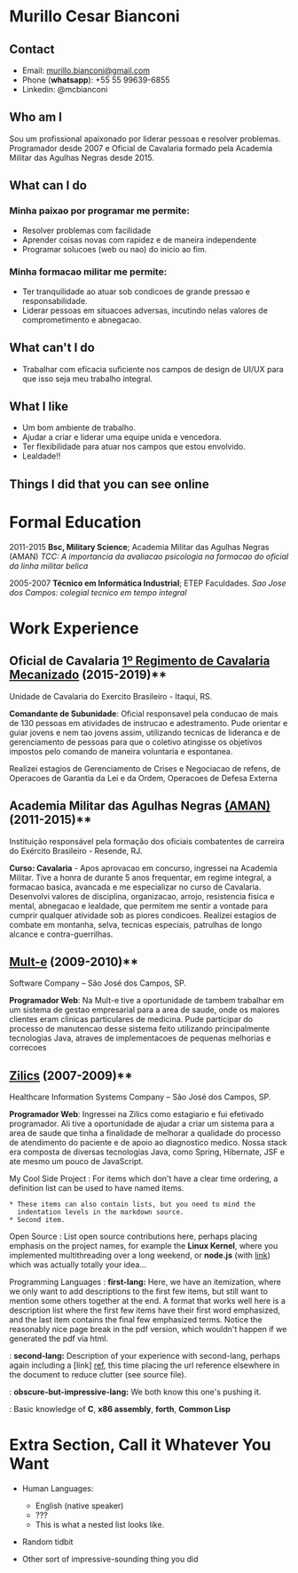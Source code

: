 Murillo Cesar Bianconi
======================

## Contact
- Email: murillo.bianconi@gmail.com
- Phone (**whatsapp**): +55 55 99639-6855
- Linkedin: @mcbianconi


## Who am I
Sou um profissional apaixonado por liderar pessoas e resolver problemas. Programador desde 2007 e Oficial de Cavalaria formado pela Academia Militar das Agulhas Negras desde 2015.


## What can I do
### Minha paixao por programar me permite:
- Resolver problemas com facilidade
- Aprender coisas novas com rapidez e de maneira independente
- Programar solucoes (web ou nao) do inicio ao fim.

### Minha formacao militar me permite:
- Ter tranquilidade ao atuar sob condicoes de grande pressao e responsabilidade.
- Liderar pessoas em situacoes adversas, incutindo nelas valores de comprometimento e abnegacao.


## What can't I do
- Trabalhar com eficacia suficiente nos campos de design de UI/UX para que isso seja meu trabalho integral.

## What I like
- Um bom ambiente de trabalho.
- Ajudar a criar e liderar uma equipe unida e vencedora.
- Ter flexibilidade para atuar nos campos que estou envolvido.
- Lealdade!!

## Things I did that you can see online

# Formal Education

2011-2015
    **Bsc, Military Science**; Academia Militar das Agulhas Negras (AMAN)
    *TCC: A importancia da avaliacao psicologia na formacao do oficial da linha militar belica*

2005-2007
    **Técnico em Informática Industrial**; ETEP Faculdades.
    *Sao Jose dos Campos: colegial tecnico em tempo integral*

# Work Experience

## Oficial de Cavalaria [1º Regimento de Cavalaria Mecanizado](http://www.1rcmec.eb.mil.br) (2015-2019)**
Unidade de Cavalaria do Exercito Brasileiro - Itaqui, RS.

**Comandante de Subunidade**: Oficial responsavel pela conducao de mais de 130 pessoas em atividades de instrucao e adestramento.
Pude orientar e guiar jovens e nem tao jovens assim, utilizando tecnicas de lideranca e de gerenciamento de pessoas para que o coletivo atingisse os objetivos impostos pelo comando de maneira voluntaria e espontanea.

Realizei estagios de Gerenciamento de Crises e Negociacao de refens, de Operacoes de Garantia da Lei e da Ordem, Operacoes de Defesa Externa


## Academia Militar das Agulhas Negras [(AMAN)](http://www.aman.eb.mil.br/) (2011-2015)**
 Instituição responsável pela formação dos oficiais combatentes de carreira do Exército Brasileiro - Resende, RJ.

 **Curso: Cavalaria** - Apos aprovacao em concurso, ingressei na Academia Militar. Tive a honra de durante 5 anos frequentar, em regime integral, a formacao basica, avancada e me especializar no curso de Cavalaria.
 Desenvolvi valores de disciplina, organizacao, arrojo, resistencia fisica e mental, abnegacao e lealdade, que permitem me sentir a vontade para cumprir qualquer atividade sob as piores condicoes.
 Realizei estagios de combate em montanha, selva, tecnicas especiais, patrulhas de longo alcance e contra-guerrilhas.


## [Mult-e](https://www.mult-e.com.br/) (2009-2010)**
Software Company – São José dos Campos, SP.

**Programador Web**: Na Mult-e tive a oportunidade de tambem trabalhar em um sistema de gestao empresarial para a area de saude, onde os maiores clientes eram clinicas particulares de medicina. Pude participar do processo de manutencao desse sistema feito utilizando principalmente tecnologias Java, atraves de implementacoes de pequenas melhorias e correcoes


## [Zilics](https://www.facebook.com/pages/Zilics-Sistemas-de-informa%C3%A7%C3%A3o-em-sa%C3%BAde/115528501790607) (2007-2009)**
Healthcare Information Systems Company – São José dos Campos, SP.

**Programador Web**: Ingressei na Zilics como estagiario e fui efetivado programador. Ali tive a oportunidade de ajudar a criar um sistema para a area de saude que tinha a finalidade de melhorar a qualidade do processo de atendimento do paciente e de apoio ao diagnostico medico. Nossa stack era composta de diversas tecnologias Java, como Spring, Hibernate, JSF e ate mesmo um pouco de JavaScript.


My Cool Side Project
:   For items which don't have a clear time ordering, a definition
    list can be used to have named items.

    * These items can also contain lists, but you need to mind the
      indentation levels in the markdown source.
    * Second item.

Open Source
:   List open source contributions here, perhaps placing emphasis on
    the project names, for example the **Linux Kernel**, where you
    implemented multithreading over a long weekend, or **node.js**
    (with [link](http://nodejs.org)) which was actually totally
    your idea...

Programming Languages
:   **first-lang:** Here, we have an itemization, where we only want
    to add descriptions to the first few items, but still want to
    mention some others together at the end. A format that works well
    here is a description list where the first few items have their
    first word emphasized, and the last item contains the final few
    emphasized terms. Notice the reasonably nice page break in the pdf
    version, which wouldn't happen if we generated the pdf via html.

:   **second-lang:** Description of your experience with second-lang,
    perhaps again including a [link] [ref], this time placing the url
    reference elsewhere in the document to reduce clutter (see source
    file). 

:   **obscure-but-impressive-lang:** We both know this one's pushing
    it.

:   Basic knowledge of **C**, **x86 assembly**, **forth**, **Common Lisp**

[ref]: https://github.com/githubuser/superlongprojectname

# Extra Section, Call it Whatever You Want

* Human Languages:

     * English (native speaker)
     * ???
     * This is what a nested list looks like.

* Random tidbit

* Other sort of impressive-sounding thing you did
